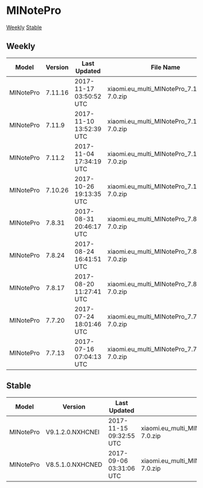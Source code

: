 # MINotePro
[Weekly](#Weekly)  [Stable](#Stable)
## Weekly
| Model | Version | Last Updated | File Name | Size | Download Link |
| ---- | ---- | ---- | ---- | ---- | ---- |
| MINotePro | 7.11.16 | 2017-11-17 03:50:52 UTC | xiaomi.eu_multi_MINotePro_7.11.16_v9-7.0.zip | 977.4 MB | [SourceForge](https://sourceforge.net/projects/xiaomi-eu-multilang-miui-roms/files/xiaomi.eu/MIUI-WEEKLY-RELEASES/7.11.16/xiaomi.eu_multi_MINotePro_7.11.16_v9-7.0.zip/download) |
| MINotePro | 7.11.9 | 2017-11-10 13:52:39 UTC | xiaomi.eu_multi_MINotePro_7.11.9_v9-7.0.zip | 959.9 MB | [SourceForge](https://sourceforge.net/projects/xiaomi-eu-multilang-miui-roms/files/xiaomi.eu/MIUI-WEEKLY-RELEASES/7.11.9/xiaomi.eu_multi_MINotePro_7.11.9_v9-7.0.zip/download) |
| MINotePro | 7.11.2 | 2017-11-04 17:34:19 UTC | xiaomi.eu_multi_MINotePro_7.11.2_v9-7.0.zip | 953.7 MB | [SourceForge](https://sourceforge.net/projects/xiaomi-eu-multilang-miui-roms/files/xiaomi.eu/MIUI-WEEKLY-RELEASES/7.11.2/xiaomi.eu_multi_MINotePro_7.11.2_v9-7.0.zip/download) |
| MINotePro | 7.10.26 | 2017-10-26 19:13:35 UTC | xiaomi.eu_multi_MINotePro_7.10.26_v9-7.0.zip | 957.9 MB | [SourceForge](https://sourceforge.net/projects/xiaomi-eu-multilang-miui-roms/files/xiaomi.eu/MIUI-WEEKLY-RELEASES/7.10.26/xiaomi.eu_multi_MINotePro_7.10.26_v9-7.0.zip/download) |
| MINotePro | 7.8.31 | 2017-08-31 20:46:17 UTC | xiaomi.eu_multi_MINotePro_7.8.31_v9-7.0.zip | 936.2 MB | [SourceForge](https://sourceforge.net/projects/xiaomi-eu-multilang-miui-roms/files/xiaomi.eu/MIUI-WEEKLY-RELEASES/7.8.31/xiaomi.eu_multi_MINotePro_7.8.31_v9-7.0.zip/download) |
| MINotePro | 7.8.24 | 2017-08-24 16:41:51 UTC | xiaomi.eu_multi_MINotePro_7.8.24_v9-7.0.zip | 933.6 MB | [SourceForge](https://sourceforge.net/projects/xiaomi-eu-multilang-miui-roms/files/xiaomi.eu/MIUI-WEEKLY-RELEASES/7.8.24/xiaomi.eu_multi_MINotePro_7.8.24_v9-7.0.zip/download) |
| MINotePro | 7.8.17 | 2017-08-20 11:27:41 UTC | xiaomi.eu_multi_MINotePro_7.8.17_v9-7.0.zip | 947.9 MB | [SourceForge](https://sourceforge.net/projects/xiaomi-eu-multilang-miui-roms/files/xiaomi.eu/MIUI-WEEKLY-RELEASES/7.8.17/xiaomi.eu_multi_MINotePro_7.8.17_v9-7.0.zip/download) |
| MINotePro | 7.7.20 | 2017-07-24 18:01:46 UTC | xiaomi.eu_multi_MINotePro_7.7.20_v8-7.0.zip | 935.8 MB | [SourceForge](https://sourceforge.net/projects/xiaomi-eu-multilang-miui-roms/files/xiaomi.eu/MIUI-WEEKLY-RELEASES/7.7.20/xiaomi.eu_multi_MINotePro_7.7.20_v8-7.0.zip/download) |
| MINotePro | 7.7.13 | 2017-07-16 07:04:13 UTC | xiaomi.eu_multi_MINotePro_7.7.13_v8-7.0.zip | 932.1 MB | [SourceForge](https://sourceforge.net/projects/xiaomi-eu-multilang-miui-roms/files/xiaomi.eu/MIUI-WEEKLY-RELEASES/7.7.13/xiaomi.eu_multi_MINotePro_7.7.13_v8-7.0.zip/download) |
## Stable
| Model | Version | Last Updated | File Name | Size | Download Link |
| ---- | ---- | ---- | ---- | ---- | ---- |
| MINotePro | V9.1.2.0.NXHCNEI | 2017-11-15 09:32:55 UTC | xiaomi.eu_multi_MINotePro_V9.1.2.0.NXHCNEI_v9-7.0.zip | 961.8 MB | [SourceForge](https://sourceforge.net/projects/xiaomi-eu-multilang-miui-roms/files/xiaomi.eu/MIUI-STABLE-RELEASES/MIUIv9.0/xiaomi.eu_multi_MINotePro_V9.1.2.0.NXHCNEI_v9-7.0.zip/download) |
| MINotePro | V8.5.1.0.NXHCNED | 2017-09-06 03:31:06 UTC | xiaomi.eu_multi_MINotePro_V8.5.1.0.NXHCNED_v8-7.0.zip | 930.2 MB | [SourceForge](https://sourceforge.net/projects/xiaomi-eu-multilang-miui-roms/files/xiaomi.eu/MIUI-STABLE-RELEASES/MIUIv8.5/xiaomi.eu_multi_MINotePro_V8.5.1.0.NXHCNED_v8-7.0.zip/download) |
